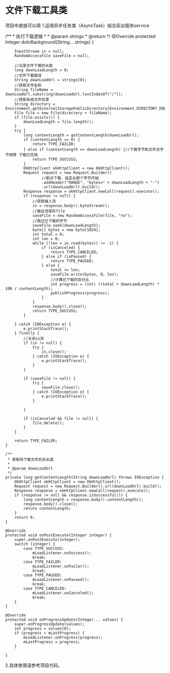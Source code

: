 # 文件下载工具类
项目中直接可以用
1.运用异步任务类（AsyncTask）结合前台服务service

 /**
     * 执行下载逻辑
     *
     * @param strings
     * @return
     */
    @Override
    protected Integer doInBackground(String... strings) {

        InputStream in = null;
        RandomAccessFile saveFile = null;

        //记录文件下载的长度
        long downLoadLength = 0;
        //文件下载路径
        String downLoadUrl = strings[0];
        //获取文件名称
        String fileName = downLoadUrl.substring(downLoadUrl.lastIndexOf("/"));
        //获取系统文件目录
        String directory = Environment.getExternalStoragePublicDirectory(Environment.DIRECTORY_DOWNLOADS).getPath();
        File file = new File(directory + fileName);
        if (file.exists()) {
            downLoadLength = file.length();
        }
        try {
            long contentLength = getContentLength(downLoadUrl);
            if (contentLength == 0) {
                return TYPE_FAILER;
            } else if (contentLength == downLoadLength) {//下载字节和文件总字节相等 下载已完成
                return TYPE_SUCCUSS;
            }
            OkHttpClient okHttpClient = new OkHttpClient();
            Request request = new Request.Builder()
                    //断点下载，指定从那个字节开始
                    .addHeader("RANGE", "bytes=" + downLoadLength + "-")
                    .url(downLoadUrl).build();
            Response response = okHttpClient.newCall(request).execute();
            if (response != null) {
                //获取输入流
                in = response.body().byteStream();
                //输出流保存file
                saveFile = new RandomAccessFile(file, "rw");
                //跳过已下载的字节
                saveFile.seek(downLoadLength);
                byte[] bytes = new byte[1024];
                int total = 0;
                int len = 0;
                while ((len = in.read(bytes)) != -1) {
                    if (isCanceled) {
                        return TYPE_CANCELED;
                    } else if (isPaused) {
                        return TYPE_PAUSED;
                    } else {
                        total += len;
                        saveFile.write(bytes, 0, len);
                        //计算已下载的百分比
                        int progress = (int) ((total + downLoadLength) * 100 / contentLength);
                        publishProgress(progress);
                    }
                }
                response.body().close();
                return TYPE_SUCCUSS;
            }

        } catch (IOException e) {
            e.printStackTrace();
        } finally {
            //关闭io流
            if (in != null) {
                try {
                    in.close();
                } catch (IOException e) {
                    e.printStackTrace();
                }
            }

            if (saveFile != null) {
                try {
                    saveFile.close();
                } catch (IOException e) {
                    e.printStackTrace();
                }

            }

            if (isCanceled && file != null) {
                file.delete();
            }
        }

        return TYPE_FAILER;
    }

    /**
     * 获取待下载文件的总长度
     *
     * @param downLoadUrl
     */
    private long getContentLength(String downLoadUrl) throws IOException {
        OkHttpClient okHttpClient = new OkHttpClient();
        Request request = new Request.Builder().url(downLoadUrl).build();
        Response response = okHttpClient.newCall(request).execute();
        if (response != null && response.isSuccessful()) {
            long contentLength = response.body().contentLength();
            response.body().close();
            return contentLength;
        }
        return 0;
    }

    @Override
    protected void onPostExecute(Integer integer) {
        super.onPostExecute(integer);
        switch (integer) {
            case TYPE_SUCCUSS:
                mLoadListener.onSuccess();
                break;
            case TYPE_FAILER:
                mLoadListener.onFailer();
                break;
            case TYPE_PAUSED:
                mLoadListener.onPaused();
                break;
            case TYPE_CANCELED:
                mLoadListener.onCanceled();
                break;
        }
    }

    @Override
    protected void onProgressUpdate(Integer... values) {
        super.onProgressUpdate(values);
        int progress = values[0];
        if (progress > mLastProgress) {
            mLoadListener.onProgress(progress);
            mLastProgress = progress;
        }

    }


2.具体使用请参考项目代码。

